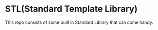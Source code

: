 # STL(Standard Template Library)

This repo consists of some built in Standard Library that can come handy.
